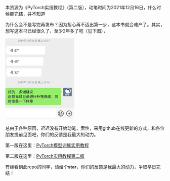 

本资源为《PyTorch实用教程》（第二版），动笔时间为2021年12月16日，什么时候能完结，并不知道

为什么会不是写完再发布？因为担心再不迈出第一步，这本书就会难产了。其实，想写这本书已经很久了，至少2年多了吧（见下图），

<img src="asset/record.jpeg" style="zoom: 25%;" />

总由于各种原因，迟迟没有开始动笔，索性，采用github在线更新的方式，和各位朋友提前见面吧，你们的反馈是我最大的动力。

第一版在这里：<a href="https://github.com/TingsongYu/PyTorch_Tutorial/">PyTorch模型训练实用教程</a> 

第二版在这里：<a href="https://tingsongyu.github.io/PyTorch-Tutorial-2nd/">PyTorch实用教程第二版</a> 

有缘看到此repo的同学，请给个**star**，你们的反馈是我最大的动力，争取早日完结！

